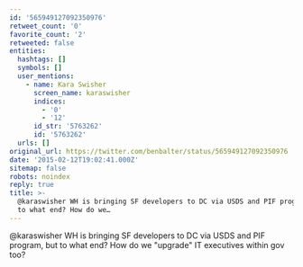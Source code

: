```yaml
---
id: '565949127092350976'
retweet_count: '0'
favorite_count: '2'
retweeted: false
entities:
  hashtags: []
  symbols: []
  user_mentions:
    - name: Kara Swisher
      screen_name: karaswisher
      indices:
        - '0'
        - '12'
      id_str: '5763262'
      id: '5763262'
  urls: []
original_url: https://twitter.com/benbalter/status/565949127092350976
date: '2015-02-12T19:02:41.000Z'
sitemap: false
robots: noindex
reply: true
title: >-
  @karaswisher WH is bringing SF developers to DC via USDS and PIF program, but
  to what end? How do we…
---
```


@karaswisher WH is bringing SF developers to DC via USDS and PIF program, but to what end? How do we "upgrade" IT executives within gov too?